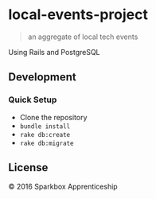 # local-events-project

> an aggregate of local tech events

Using Rails and PostgreSQL

## Development

### Quick Setup

- Clone the repository
- `bundle install`
- `rake db:create`
- `rake db:migrate`

## License

&copy; 2016 Sparkbox Apprenticeship
